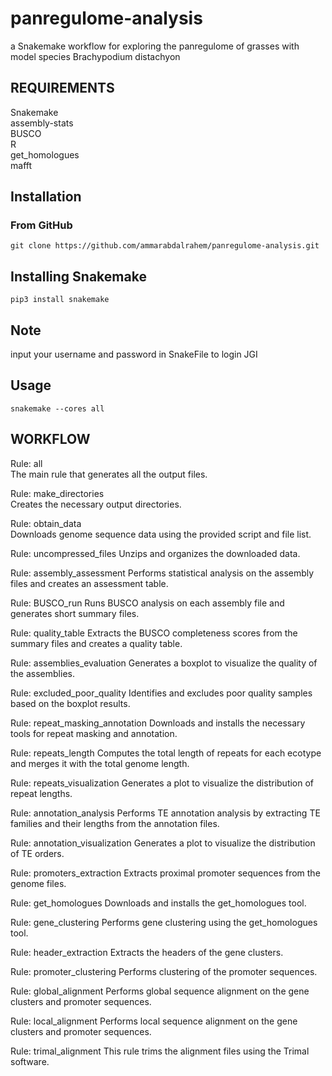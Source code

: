 # panregulome-analysis
a Snakemake workflow for exploring the panregulome of grasses with model species Brachypodium distachyon


## REQUIREMENTS
Snakemake <br />
assembly-stats <br />
BUSCO <br />
R <br />
get_homologues <br />
mafft <br />



## Installation

### From GitHub
```
git clone https://github.com/ammarabdalrahem/panregulome-analysis.git
```
## Installing Snakemake 
```
pip3 install snakemake
```
## Note
input your username and password in SnakeFile to login JGI

## Usage
```
snakemake --cores all
```
## WORKFLOW
Rule: all <br />
The main rule that generates all the output files.

Rule: make_directories<br />
Creates the necessary output directories.

Rule: obtain_data<br />
Downloads genome sequence data using the provided script and file list.

Rule: uncompressed_files
Unzips and organizes the downloaded data.

Rule: assembly_assessment
Performs statistical analysis on the assembly files and creates an assessment table.

Rule: BUSCO_run
Runs BUSCO analysis on each assembly file and generates short summary files.

Rule: quality_table
Extracts the BUSCO completeness scores from the summary files and creates a quality table.

Rule: assemblies_evaluation
Generates a boxplot to visualize the quality of the assemblies.

Rule: excluded_poor_quality
Identifies and excludes poor quality samples based on the boxplot results.

Rule: repeat_masking_annotation
Downloads and installs the necessary tools for repeat masking and annotation.

Rule: repeats_length
Computes the total length of repeats for each ecotype and merges it with the total genome length.

Rule: repeats_visualization
Generates a plot to visualize the distribution of repeat lengths.

Rule: annotation_analysis
Performs TE annotation analysis by extracting TE families and their lengths from the annotation files.

Rule: annotation_visualization
Generates a plot to visualize the distribution of TE orders.

Rule: promoters_extraction
Extracts proximal promoter sequences from the genome files.

Rule: get_homologues
Downloads and installs the get_homologues tool.

Rule: gene_clustering
Performs gene clustering using the get_homologues tool.

Rule: header_extraction
Extracts the headers of the gene clusters.

Rule: promoter_clustering
Performs clustering of the promoter sequences.

Rule: global_alignment
Performs global sequence alignment on the gene clusters and promoter sequences.

Rule: local_alignment
Performs local sequence alignment on the gene clusters and promoter sequences.

Rule: trimal_alignment
This rule trims the alignment files using the Trimal software.
